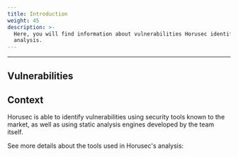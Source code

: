 ```yaml
---
title: Introduction 
weight: 45
description: >-
  Here, you will find information about vulnerabilities Horusec identify in its
  analysis.
---
```


---
## Vulnerabilities
## Context

Horusec is able to identify vulnerabilities using security tools known to the market, as well as using static analysis engines developed by the team itself.

See more details about the tools used in Horusec's analysis:

